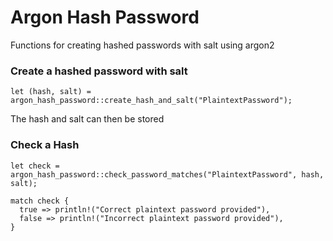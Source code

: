 # Argon Hash Password
Functions for creating hashed passwords with salt using argon2

### Create a hashed password with salt

```
let (hash, salt) = argon_hash_password::create_hash_and_salt("PlaintextPassword");
```

The hash and salt can then be stored

### Check a Hash

```
let check = argon_hash_password::check_password_matches("PlaintextPassword", hash, salt);

match check {
  true => println!("Correct plaintext password provided"),
  false => println!("Incorrect plaintext password provided"),
}
```
